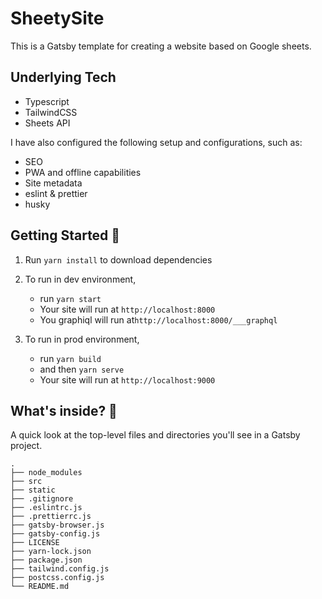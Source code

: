 # SheetySite

This is a Gatsby template for creating a website based on Google sheets.

## Underlying Tech

- Typescript
- TailwindCSS
- Sheets API

I have also configured the following setup and configurations, such as:

- SEO
- PWA and offline capabilities
- Site metadata
- eslint & prettier
- husky

## Getting Started 🚀

1. Run `yarn install` to download dependencies
2. To run in dev environment,

   - run `yarn start`
   - Your site will run at `http://localhost:8000`
   - You graphiql will run at`http://localhost:8000/___graphql`

3. To run in prod environment,
   - run `yarn build`
   - and then `yarn serve`
   - Your site will run at `http://localhost:9000`

## What's inside? 🧐

A quick look at the top-level files and directories you'll see in a Gatsby project.

    .
    ├── node_modules
    ├── src
    ├── static
    ├── .gitignore
    ├── .eslintrc.js
    ├── .prettierrc.js
    ├── gatsby-browser.js
    ├── gatsby-config.js
    ├── LICENSE
    ├── yarn-lock.json
    ├── package.json
    ├── tailwind.config.js
    ├── postcss.config.js
    └── README.md
